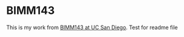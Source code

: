# BIMM143
This is my work from [BIMM143 at UC San Diego](https://bioboot.github.io/bimm143_F19/).
Test for readme file